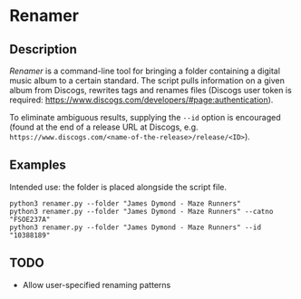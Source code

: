 # Renamer

## Description

*Renamer* is a command-line tool for bringing a folder containing a digital music album to a certain standard. The script pulls information on a given album from Discogs, rewrites tags and renames files (Discogs user token is required: https://www.discogs.com/developers/#page:authentication).

To eliminate ambiguous results, supplying the `--id` option is encouraged (found at the end of a release URL at Discogs, e.g. `https://www.discogs.com/<name-of-the-release>/release/<ID>`).

## Examples

Intended use: the folder is placed alongside the script file.

```
python3 renamer.py --folder "James Dymond - Maze Runners"
python3 renamer.py --folder "James Dymond - Maze Runners" --catno "FSOE237A"
python3 renamer.py --folder "James Dymond - Maze Runners" --id "10388189"
```

## TODO

* Allow user-specified renaming patterns
